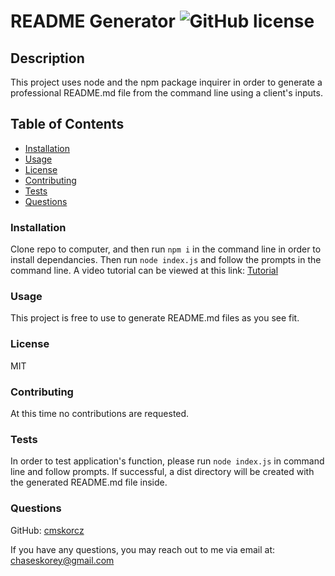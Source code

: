 # README Generator ![GitHub license](https://img.shields.io/badge/license-MIT-blue)
## Description
This project uses node and the npm package inquirer in order to generate a professional README.md file from the command line using a client's inputs.
## Table of Contents
- [Installation](#installation)
- [Usage](#usage)
- [License](#license)
- [Contributing](#contributing)
- [Tests](#tests)
- [Questions](#questions)
### Installation
Clone repo to computer, and then run `npm i` in the command line in order to install dependancies. Then run `node index.js` and follow the prompts in the command line.
A video tutorial can be viewed at this link: [Tutorial](https://drive.google.com/file/d/17NzDGClHmG9iJ_nelGJga-VSJAtxnhuW/view)
### Usage
This project is free to use to generate README.md files as you see fit.
### License
MIT
### Contributing
At this time no contributions are requested.
### Tests
In order to test application's function, please run `node index.js` in command line and follow prompts. If successful, a dist directory will be created with the generated README.md file inside.
### Questions
GitHub: [cmskorcz](https://www.github.com/cmskorcz)

If you have any questions, you may reach out to me via email at: chaseskorey@gmail.com